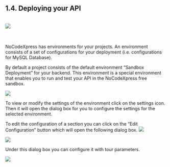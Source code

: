 ## 1.4. Deploying your API
<br/>
<img style="max-width:700px;max-height:350px" class="hovarable" src="https://less-code-archive.sgp1.cdn.digitaloceanspaces.com/docimages/new/0017.png"/>
<br/><br/><br/>

NoCodeXpress has environments for your projects. An environment consists of a set of configurations for your deployment (i.e. configurations for MySQL Database). 

By default a project consists of the default environment “Sandbox Deployment” for your backend. This environment is a special environment that enables you to run and test your API in the NoCodeXpress free sandbox.


<img style="max-width:700px;max-height:350px" class="hovarable" src="https://less-code-archive.sgp1.cdn.digitaloceanspaces.com/docimages/new/0018.png"/>


To view or modify  the settings of the environment click on the settings icon. Then it will open the dialog box for you to configure the settings for the selected environment.

To edit the configuration of a section you can click on the “Edit Configuration” button which will open the following dialog box. 
<img style="max-width:700px;max-height:350px" class="hovarable" src="https://less-code-archive.sgp1.cdn.digitaloceanspaces.com/docimages/new/0021.png"/>


<img style="max-width:700px;max-height:350px" class="hovarable" src="https://less-code-archive.sgp1.cdn.digitaloceanspaces.com/docimages/new/0019.png"/>

Under this dialog box you can configure it with tour parameters.

<img style="max-width:700px;max-height:350px" class="hovarable" src="https://less-code-archive.sgp1.cdn.digitaloceanspaces.com/docimages/new/0020.png"/>
